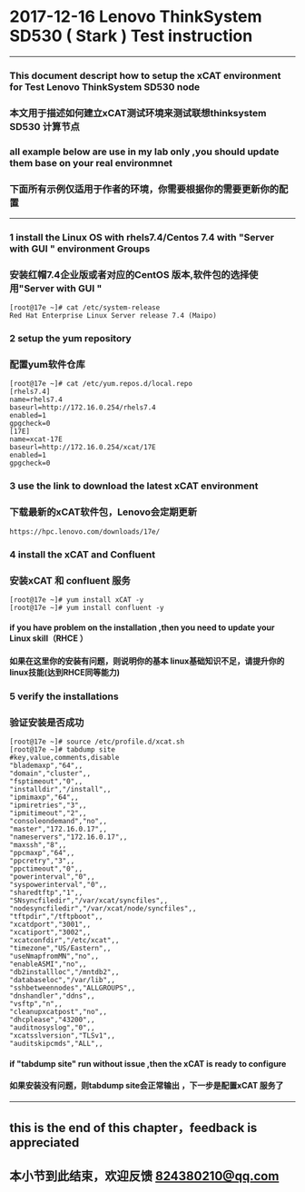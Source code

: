 # 2017-12-16 Lenovo ThinkSystem SD530 ( Stark ) Test instruction 
---
### This document descript how to setup the xCAT environment for Test  Lenovo ThinkSystem SD530 node
### 本文用于描述如何建立xCAT测试环境来测试联想thinksystem SD530 计算节点 
###  all example below are use in my lab only ,you should update them base on your real environmnet
###  下面所有示例仅适用于作者的环境，你需要根据你的需要更新你的配置
---
###  1  install the Linux OS with rhels7.4/Centos 7.4 with "Server with GUI " environment Groups
###     安装红帽7.4企业版或者对应的CentOS 版本,软件包的选择使用"Server with GUI "
```
[root@17e ~]# cat /etc/system-release
Red Hat Enterprise Linux Server release 7.4 (Maipo)

```
###  2  setup the yum  repository 
###     配置yum软件仓库
```
[root@17e ~]# cat /etc/yum.repos.d/local.repo
[rhels7.4]
name=rhels7.4
baseurl=http://172.16.0.254/rhels7.4
enabled=1
gpgcheck=0
[17E]
name=xcat-17E
baseurl=http://172.16.0.254/xcat/17E
enabled=1
gpgcheck=0

```
### 3 use the link to download the latest xCAT environment 
###   下载最新的xCAT软件包，Lenovo会定期更新
```
https://hpc.lenovo.com/downloads/17e/

```

### 4 install the xCAT and Confluent 
###   安装xCAT 和 confluent 服务
```
[root@17e ~]# yum install xCAT -y
[root@17e ~]# yum install confluent -y

```
#### if you have problem on the installation ,then you need to update your Linux skill（RHCE ） 
####  如果在这里你的安装有问题，则说明你的基本 linux基础知识不足，请提升你的linux技能(达到RHCE同等能力)
### 5  verify the installations
###    验证安装是否成功

```
[root@17e ~]# source /etc/profile.d/xcat.sh
[root@17e ~]# tabdump site
#key,value,comments,disable
"blademaxp","64",,
"domain","cluster",,
"fsptimeout","0",,
"installdir","/install",,
"ipmimaxp","64",,
"ipmiretries","3",,
"ipmitimeout","2",,
"consoleondemand","no",,
"master","172.16.0.17",,
"nameservers","172.16.0.17",,
"maxssh","8",,
"ppcmaxp","64",,
"ppcretry","3",,
"ppctimeout","0",,
"powerinterval","0",,
"syspowerinterval","0",,
"sharedtftp","1",,
"SNsyncfiledir","/var/xcat/syncfiles",,
"nodesyncfiledir","/var/xcat/node/syncfiles",,
"tftpdir","/tftpboot",,
"xcatdport","3001",,
"xcatiport","3002",,
"xcatconfdir","/etc/xcat",,
"timezone","US/Eastern",,
"useNmapfromMN","no",,
"enableASMI","no",,
"db2installloc","/mntdb2",,
"databaseloc","/var/lib",,
"sshbetweennodes","ALLGROUPS",,
"dnshandler","ddns",,
"vsftp","n",,
"cleanupxcatpost","no",,
"dhcplease","43200",,
"auditnosyslog","0",,
"xcatsslversion","TLSv1",,
"auditskipcmds","ALL",,

```
####  if "tabdump site" run without issue ,then the xCAT is ready to configure 
####  如果安装没有问题，则tabdump site会正常输出 ，下一步是配置xCAT 服务了
---
## this is the end of this chapter，feedback is appreciated  
## 本小节到此结束，欢迎反馈 824380210@qq.com
